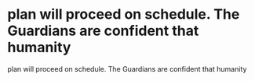# plan will proceed on schedule. The Guardians are confident that humanity

plan will proceed on schedule. The Guardians are confident that humanity